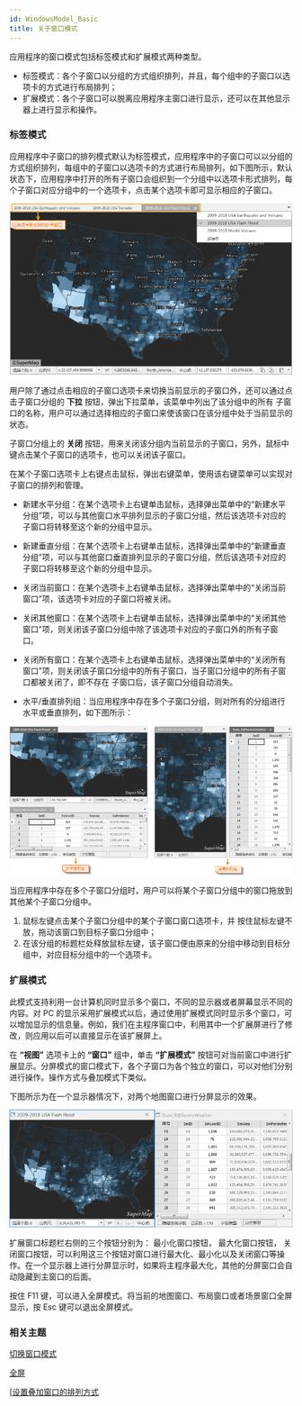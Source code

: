 ```yaml
---
id: WindowsModel_Basic
title: 关于窗口模式
---
```

应用程序的窗口模式包括标签模式和扩展模式两种类型。

  * 标签模式：各个子窗口以分组的方式组织排列，并且，每个组中的子窗口以选项卡的方式进行布局排列；
  * 扩展模式：各个子窗口可以脱离应用程序主窗口进行显示，还可以在其他显示器上进行显示和操作。

### 标签模式

应用程序中子窗口的排列模式默认为标签模式，应用程序中的子窗口可以以分组的方式组织排列，每组中的子窗口以选项卡的方式进行布局排列，如下图所示，默认状态下，应用程序中打开的所有子窗口会组织到一个分组中以选项卡形式排列，每个子窗口对应分组中的一个选项卡，点击某个选项卡即可显示相应的子窗口。

![](img/TabWindows.png)  

  
用户除了通过点击相应的子窗口选项卡来切换当前显示的子窗口外，还可以通过点击子窗口分组的 **下拉** 按钮，弹出下拉菜单，该菜单中列出了该分组中的所有
子窗口的名称，用户可以通过选择相应的子窗口来使该窗口在该分组中处于当前显示的状态。

子窗口分组上的 **关闭** 按钮，用来关闭该分组内当前显示的子窗口，另外，鼠标中键点击某个子窗口的选项卡，也可以关闭该子窗口。

在某个子窗口选项卡上右键点击鼠标，弹出右键菜单，使用该右键菜单可以实现对子窗口的排列和管理。

  * 新建水平分组：在某个选项卡上右键单击鼠标，选择弹出菜单中的“新建水平分组”项，可以与其他窗口水平排列显示的子窗口分组，然后该选项卡对应的子窗口将转移至这个新的分组中显示。
  * 新建垂直分组：在某个选项卡上右键单击鼠标，选择弹出菜单中的“新建垂直分组”项，可以与其他窗口垂直排列显示的子窗口分组，然后该选项卡对应的子窗口将转移至这个新的分组中显示。

  * 关闭当前窗口：在某个选项卡上右键单击鼠标，选择弹出菜单中的“关闭当前窗口”项，该选项卡对应的子窗口将被关闭。
  * 关闭其他窗口：在某个选项卡上右键单击鼠标，选择弹出菜单中的“关闭其他窗口”项，则关闭该子窗口分组中除了该选项卡对应的子窗口外的所有子窗口。
  * 关闭所有窗口：在某个选项卡上右键单击鼠标，选择弹出菜单中的“关闭所有窗口”项，则关闭该子窗口分组中的所有子窗口，当子窗口分组中的所有子窗口都被关闭了，即不存在 子窗口后，该子窗口分组自动消失。
  * 水平/垂直排列组：当应用程序中存在多个子窗口分组，则对所有的分组进行水平或垂直排列，如下图所示：

![](img/ChildWinGPArrange.png)  

  
当应用程序中存在多个子窗口分组时，用户可以将某个子窗口分组中的窗口拖放到其他某个子窗口分组中。

  1. 鼠标左键点击某个子窗口分组中的某个子窗口窗口选项卡，并 按住鼠标左键不放，拖动该窗口到目标子窗口分组中；
  2. 在该分组的标题栏处释放鼠标左键，该子窗口便由原来的分组中移动到目标分组中，对应目标分组中的一个选项卡。

### 扩展模式

此模式支持利用一台计算机同时显示多个窗口，不同的显示器或者屏幕显示不同的内容。对 PC
的显示采用扩展模式以后，通过使用扩展模式同时显示多个窗口，可以增加显示的信息量。例如，我们在主程序窗口中，利用其中一个扩展屏进行了修改，则应用以后可以直接显示在该扩展屏上。

在 **“视图”** 选项卡上的 **“窗口”** 组中，单击 **“扩展模式”**
按钮可对当前窗口中进行扩展显示。分屏模式的窗口模式下，各个子窗口为各个独立的窗口，可以对他们分别进行操作。操作方式与叠加模式下类似。

下图所示为在一个显示器情况下，对两个地图窗口进行分屏显示的效果。

![](img/MutilScreens.png)  

扩展窗口标题栏右侧的三个按钮分别为： 最小化窗口按钮， 最大化窗口按钮，
关闭窗口按钮，可以利用这三个按钮对窗口进行最大化、最小化以及关闭窗口等操作。在一个显示器上进行分屏显示时，如果将主程序最大化，其他的分屏窗口会自动隐藏到主窗口的后面。

按住 F11 键，可以进入全屏模式。将当前的地图窗口、布局窗口或者场景窗口全屏显示，按 Esc 键可以退出全屏模式。

###  相关主题

 [切换窗口模式](WindowsModel_Basic)

 [全屏](FullScreen)

 [[设置叠加窗口的排列方式](WindowsArrange)

